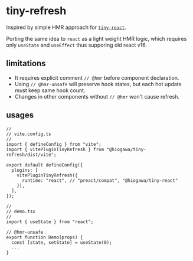 # tiny-refresh

Inspired by simple HMR approach for [`tiny-react`](https://github.com/hi-ogawa/js-utils/pull/144).

Porting the same idea to `react` as a light weight HMR logic,
which requires only `useState` and `useEffect` thus supporing old react v16.

## limitations

- It requires explicit comment `// @hmr` before component declaration.
- Using `// @hmr-unsafe` will preserve hook states, but each hot update must keep same hook count.
- Changes in other components without `// @hmr` won't cause refresh.

## usages

```tsx
//
// vite.config.ts
//
import { defineConfig } from "vite";
import { vitePluginTinyRefresh } from "@hiogawa/tiny-refresh/dist/vite";

export default defineConfig({
  plugins: [
    vitePluginTinyRefresh({
      runtime: "react", // "preact/compat", "@hiogawa/tiny-react"
    }),
  ],
});
```

```tsx
//
// demo.tsx
//
import { useState } from "react";

// @hmr-unsafe
export function Demo(props) {
  const [state, setState] = useState(0);
  ...
}
```
